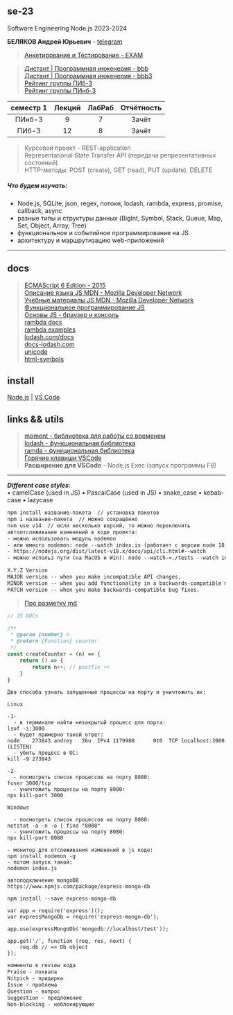 ## se-23

Software Engineering Node.js 2023-2024  

**БЕЛЯКОВ Андрей Юрьевич** - [telegram](https://t.me/AndreyPerm)  

> [Анкетирование и Тестирование - EXAM](http://exam.1gb.ru/)  

> [Дистант | Программная инженерия - bbb](https://bbb.psaa.ru/rooms/4hq-uur-7nl-kgz/join)  
> [Дистант | Программная инженерия - bbb3](https://bbb3.psaa.ru/b/7rq-iir-muo-h58)  
> [Рейтинг группы ПИб-3](https://docs.google.com/spreadsheets/d/1j1WpSzuvWlR3ZLh-POSUbtCKAj3eKIIxafZi9TnP_vs/edit?usp=sharing)  
> [Рейтинг группы ПИнб-3](https://docs.google.com/spreadsheets/d/1YuFZAn8Lwv4M4CD99i9K9V3dknu7iTdJAOZjwVSkzvU/edit?usp=sharing)  

| семестр 1 | Лекций | ЛабРаб | Отчётность |
| :-: | :-: | :-: | :-: |
| ПИнб-3 | 9 | 7 | Зачёт |
| ПИб-3 | 12 | 8 | Зачёт |

> Курсовой проект - REST-application  
> Representational State Transfer API (передача репрезентативных состояний)  
> HTTP-методы: POST (create), GET (read), PUT (update), DELETE  

##### Что будем изучать:

- Node.js, SQLite, json, regex, потоки, lodash, rambda, express, promise, callback, async  
- разные типы и структуры данных (BigInt, Symbol, Stack, Queue, Map, Set, Object, Array, Tree)  
- функциональное и событийное программирование на JS  
- архитектуру и маршрутизацию web-приложений  

---  

## docs  

> [ECMAScript 6 Edition - 2015](https://262.ecma-international.org/6.0/#sec-ecmascript-data-types-and-values)  
> [Описание языка JS MDN - Mozilla Developer Network](https://developer.mozilla.org/ru/docs/Web/JavaScript)  
> [Учебные материалы JS MDN - Mozilla Developer Network](https://developer.mozilla.org/ru/docs/Learn/JavaScript)  
> [Функциональное программирование JS](https://pcoding.ru/pdf/jsFuncCoding.pdf)  
> [Основы JS - браузер и консоль](https://pcoding.ru/pdf/jsManual.pdf)  
> [rambda docs](https://ramdajs.com/docs/)  
> [rambda examples](https://examplejavascript.com/ramda/)  
> [lodash.com/docs](https://lodash.com/docs/)  
> [docs-lodash.com](https://docs-lodash.com/v4/)  
> [unicode](https://compart.com/en/unicode/block/U+0400)  
> [html-symbols](https://compart.com/en/unicode/html)  

## install  

[Node.js](https://nodejs.org/) | [VS Code](https://code.visualstudio.com/download)  

## links && utils  

> [moment - библиотека для работы со временем](https://momentjs.com/)  
> [lodash - функциональная библиотека](https://lodash.com/)  
> [ramda - функциональная библиотека](https://ramdajs.com/)  
> [Горячие клавиши VSCode](docs/VSCodeHotKeys.md)  
> **Расширение для VSCode** - Node.js Exec (запуск программы F8)  

---  

***Different case styles***:  
• camelCase (used in JS)
• PascalCase (used in JS)
• snake_case
• kebab-case
• lazycase

```txt
npm install название-пакета  // установка пакетов
npm i название-пакета  // можно сокращённо
nvm use v14  // если несколько версий, то можно переключить
автоотслеживание изменений в коде проекта:
- можно использовать модуль nodemon 
- или вместо nodemon: node --watch index.is (работает с версии node 18.11.0)  
- https://nodejs.org/dist/latest-v18.x/docs/api/cli.html#--watch
- можно использ пути (на MacOS и Win): node --watch-=./tests --watch index.js

```

```txt
X.Y.Z Version
MAJOR version -- when you make incompatible API changes,
MINOR version -- when you add functionality in a backwards-compatible manner
PATCH version -- when you make backwards-compatible bug fixes.
```

> [Про разметку md](https://github.com/sandino/Markdown-Cheatsheet/blob/master/README.md)  

```js
// JS DOCs

/**
 * @param {number} n
 * @return {Function} counter
 */
const createCounter = (n) => {
    return () => {
        return n++; // postfix ++
    }
}
```

```
Два способа узнать запущенные процессы на порту и уничтожить их:

Linux  

-1-
  - в терминале найти незакрытый процесс для порта:
lsof -i:3000
  - будет примерно такой ответ:
node    273843 andrey   26u  IPv4 1179980      0t0  TCP localhost:3000 (LISTEN)
  - убить процесс в ОС:
kill -9 273843

-2-
  - посмотреть список процессов на порту 8080:
fuser 3000/tcp
  - уничтожить процессы на порту 8080:
npx kill-port 3000

Windows

  - посмотреть список процессов на порту 8080:
netstat -a -n -o | find "8080"
  - уничтожить процессы на порту 8080:
npx kill-port 8080

```

```
- монитор для отслеживания изменений в js коде:
npm install nodemon -g
- потом запуск такой:
nodemon index.js
```

```
автоподключение mongoDB  
https://www.npmjs.com/package/express-mongo-db

npm install --save express-mongo-db

var app = require('express')();
var expressMongoDb = require('express-mongo-db');

app.use(expressMongoDb('mongodb://localhost/test'));
 
app.get('/', function (req, res, next) {
    req.db // => Db object
});
```

```txt
комменты в review кода  
Praise - похвала
Nitpick - придирка
Issue - проблема
Question - вопрос
Suggestion - предложение
Non-blocking - неблокирующие
```

